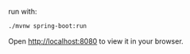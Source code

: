 run with:

```bash
./mvnw spring-boot:run
```

Open [http://localhost:8080](http://localhost:8080) to view it in your browser.
